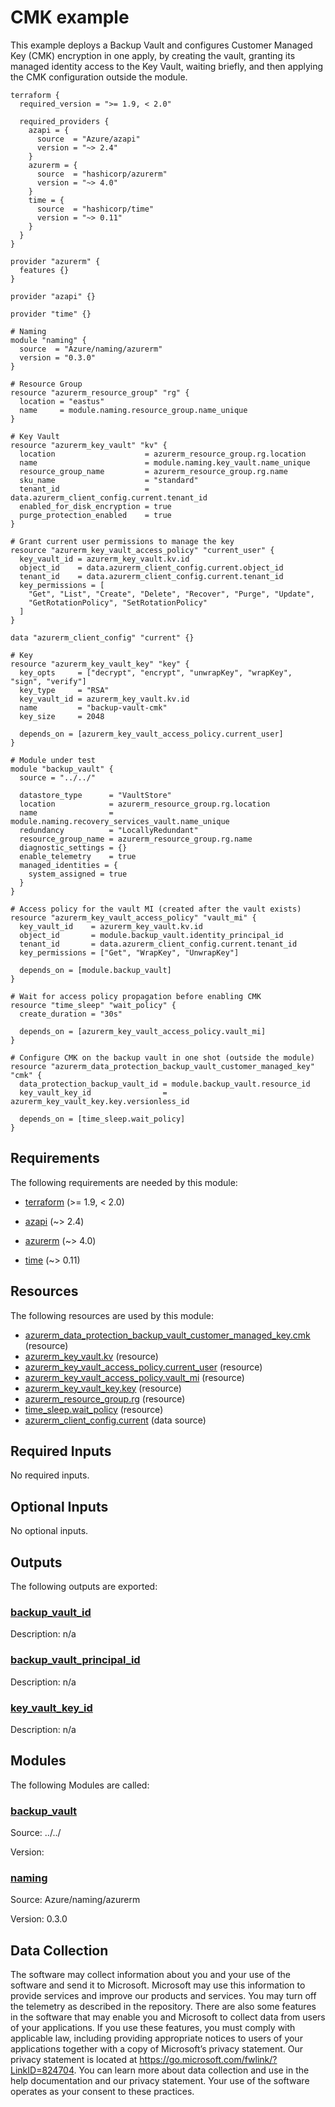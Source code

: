 <!-- BEGIN_TF_DOCS -->
<!-- Code generated by terraform-docs. DO NOT EDIT. -->
# CMK example

This example deploys a Backup Vault and configures Customer Managed Key (CMK) encryption in one apply, by creating the vault, granting its managed identity access to the Key Vault, waiting briefly, and then applying the CMK configuration outside the module.

```hcl
terraform {
  required_version = ">= 1.9, < 2.0"

  required_providers {
    azapi = {
      source  = "Azure/azapi"
      version = "~> 2.4"
    }
    azurerm = {
      source  = "hashicorp/azurerm"
      version = "~> 4.0"
    }
    time = {
      source  = "hashicorp/time"
      version = "~> 0.11"
    }
  }
}

provider "azurerm" {
  features {}
}

provider "azapi" {}

provider "time" {}

# Naming
module "naming" {
  source  = "Azure/naming/azurerm"
  version = "0.3.0"
}

# Resource Group
resource "azurerm_resource_group" "rg" {
  location = "eastus"
  name     = module.naming.resource_group.name_unique
}

# Key Vault
resource "azurerm_key_vault" "kv" {
  location                    = azurerm_resource_group.rg.location
  name                        = module.naming.key_vault.name_unique
  resource_group_name         = azurerm_resource_group.rg.name
  sku_name                    = "standard"
  tenant_id                   = data.azurerm_client_config.current.tenant_id
  enabled_for_disk_encryption = true
  purge_protection_enabled    = true
}

# Grant current user permissions to manage the key
resource "azurerm_key_vault_access_policy" "current_user" {
  key_vault_id = azurerm_key_vault.kv.id
  object_id    = data.azurerm_client_config.current.object_id
  tenant_id    = data.azurerm_client_config.current.tenant_id
  key_permissions = [
    "Get", "List", "Create", "Delete", "Recover", "Purge", "Update",
    "GetRotationPolicy", "SetRotationPolicy"
  ]
}

data "azurerm_client_config" "current" {}

# Key
resource "azurerm_key_vault_key" "key" {
  key_opts     = ["decrypt", "encrypt", "unwrapKey", "wrapKey", "sign", "verify"]
  key_type     = "RSA"
  key_vault_id = azurerm_key_vault.kv.id
  name         = "backup-vault-cmk"
  key_size     = 2048

  depends_on = [azurerm_key_vault_access_policy.current_user]
}

# Module under test
module "backup_vault" {
  source = "../../"

  datastore_type      = "VaultStore"
  location            = azurerm_resource_group.rg.location
  name                = module.naming.recovery_services_vault.name_unique
  redundancy          = "LocallyRedundant"
  resource_group_name = azurerm_resource_group.rg.name
  diagnostic_settings = {}
  enable_telemetry    = true
  managed_identities = {
    system_assigned = true
  }
}

# Access policy for the vault MI (created after the vault exists)
resource "azurerm_key_vault_access_policy" "vault_mi" {
  key_vault_id    = azurerm_key_vault.kv.id
  object_id       = module.backup_vault.identity_principal_id
  tenant_id       = data.azurerm_client_config.current.tenant_id
  key_permissions = ["Get", "WrapKey", "UnwrapKey"]

  depends_on = [module.backup_vault]
}

# Wait for access policy propagation before enabling CMK
resource "time_sleep" "wait_policy" {
  create_duration = "30s"

  depends_on = [azurerm_key_vault_access_policy.vault_mi]
}

# Configure CMK on the backup vault in one shot (outside the module)
resource "azurerm_data_protection_backup_vault_customer_managed_key" "cmk" {
  data_protection_backup_vault_id = module.backup_vault.resource_id
  key_vault_key_id                = azurerm_key_vault_key.key.versionless_id

  depends_on = [time_sleep.wait_policy]
}
```

<!-- markdownlint-disable MD033 -->
## Requirements

The following requirements are needed by this module:

- <a name="requirement_terraform"></a> [terraform](#requirement\_terraform) (>= 1.9, < 2.0)

- <a name="requirement_azapi"></a> [azapi](#requirement\_azapi) (~> 2.4)

- <a name="requirement_azurerm"></a> [azurerm](#requirement\_azurerm) (~> 4.0)

- <a name="requirement_time"></a> [time](#requirement\_time) (~> 0.11)

## Resources

The following resources are used by this module:

- [azurerm_data_protection_backup_vault_customer_managed_key.cmk](https://registry.terraform.io/providers/hashicorp/azurerm/latest/docs/resources/data_protection_backup_vault_customer_managed_key) (resource)
- [azurerm_key_vault.kv](https://registry.terraform.io/providers/hashicorp/azurerm/latest/docs/resources/key_vault) (resource)
- [azurerm_key_vault_access_policy.current_user](https://registry.terraform.io/providers/hashicorp/azurerm/latest/docs/resources/key_vault_access_policy) (resource)
- [azurerm_key_vault_access_policy.vault_mi](https://registry.terraform.io/providers/hashicorp/azurerm/latest/docs/resources/key_vault_access_policy) (resource)
- [azurerm_key_vault_key.key](https://registry.terraform.io/providers/hashicorp/azurerm/latest/docs/resources/key_vault_key) (resource)
- [azurerm_resource_group.rg](https://registry.terraform.io/providers/hashicorp/azurerm/latest/docs/resources/resource_group) (resource)
- [time_sleep.wait_policy](https://registry.terraform.io/providers/hashicorp/time/latest/docs/resources/sleep) (resource)
- [azurerm_client_config.current](https://registry.terraform.io/providers/hashicorp/azurerm/latest/docs/data-sources/client_config) (data source)

<!-- markdownlint-disable MD013 -->
## Required Inputs

No required inputs.

## Optional Inputs

No optional inputs.

## Outputs

The following outputs are exported:

### <a name="output_backup_vault_id"></a> [backup\_vault\_id](#output\_backup\_vault\_id)

Description: n/a

### <a name="output_backup_vault_principal_id"></a> [backup\_vault\_principal\_id](#output\_backup\_vault\_principal\_id)

Description: n/a

### <a name="output_key_vault_key_id"></a> [key\_vault\_key\_id](#output\_key\_vault\_key\_id)

Description: n/a

## Modules

The following Modules are called:

### <a name="module_backup_vault"></a> [backup\_vault](#module\_backup\_vault)

Source: ../../

Version:

### <a name="module_naming"></a> [naming](#module\_naming)

Source: Azure/naming/azurerm

Version: 0.3.0

<!-- markdownlint-disable-next-line MD041 -->
## Data Collection

The software may collect information about you and your use of the software and send it to Microsoft. Microsoft may use this information to provide services and improve our products and services. You may turn off the telemetry as described in the repository. There are also some features in the software that may enable you and Microsoft to collect data from users of your applications. If you use these features, you must comply with applicable law, including providing appropriate notices to users of your applications together with a copy of Microsoft’s privacy statement. Our privacy statement is located at <https://go.microsoft.com/fwlink/?LinkID=824704>. You can learn more about data collection and use in the help documentation and our privacy statement. Your use of the software operates as your consent to these practices.
<!-- END_TF_DOCS -->